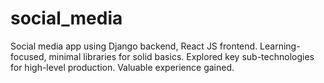 # social_media
Social media app using Django backend, React JS frontend. Learning-focused, minimal libraries for solid basics. Explored key sub-technologies for high-level production. Valuable experience gained.
